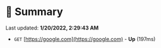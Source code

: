 # 📖 Summary
Last updated: **1/20/2022, 2:29:43 AM**

- `GET` [https://google.com](https://google.com) - **Up** (197ms)
